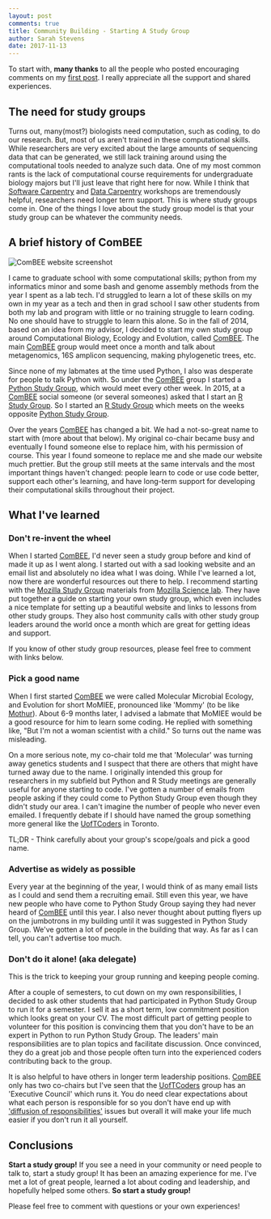 ```yaml
---
layout: post
comments: true
title: Community Building - Starting A Study Group
author: Sarah Stevens
date: 2017-11-13
---
```


To start with, **many thanks** to all the people who posted encouraging comments on my [first post](http://sarahlrstevens.info/first-post/).
I really appreciate all the support and shared experiences.

## The need for study groups

Turns out, many(most?) biologists need computation, such as coding, to do our research. 
But, most of us aren't trained in these computational skills.
While researchers are very excited about the large amounts of sequencing data that can be generated, we still lack training around using the computational tools needed to analyze such data.
One of my most common rants is the lack of computational course requirements for undergraduate biology majors but I'll just leave that right here for now.
While I think that [Software Carpentry](https://software-carpentry.org/) and [Data Carpentry](http://www.datacarpentry.org/) workshops are tremendously helpful, researchers need longer term support.
This is where study groups come in.
One of the things I love about the study group model is that your study group can be whatever the community needs.


## A brief history of ComBEE

<img src="https://photos.google.com/share/AF1QipPRfRnNqwkWqo4N5ecdaVNM3GqTtxAPL2qpqaKRjWjiJ9iipNJjXzohebIPTmihZw/photo/AF1QipOCkdHwPdZt2__Penkmahc8aZ_wGEmSrOzB77dM?key=a2pyRTFkMWYyTWx4Y0NkYmFlbzEzanNvVC13dnVn" alt="ComBEE website screenshot"/>

I came to graduate school with some computational skills; python from my informatics minor and some bash and genome assembly methods from the year I spent as a lab tech.
I'd struggled to learn a lot of these skills on my own in my year as a tech and then in grad school I saw other students from both my lab and program with little or no training struggle to learn coding.
No one should have to struggle to learn this alone.
So in the fall of 2014, based on an idea from my advisor, I decided to start my own study group around Computational Biology, Ecology and Evolution, called [ComBEE](combee-uw-madison.github.io).
The main [ComBEE](combee-uw-madison.github.io) group would meet once a month and talk about metagenomics, 16S amplicon sequencing, making phylogenetic trees, etc.

Since none of my labmates at the time used Python, I also was desperate for people to talk Python with.
So under the [ComBEE](combee-uw-madison.github.io) group I started a [Python Study Group](https://github.com/ComBEE-UW-Madison/PythonStudyGroup/blob/master/README.md#combee-python-study-group--uw-madison), which would meet every other week.
In 2015, at a [ComBEE](combee-uw-madison.github.io) social someone (or several someones) asked that I start an [R Study Group](https://github.com/ComBEE-UW-Madison/RStudyGroup#combee-r-study-group--uw-madison).
So I started an [R Study Group](https://github.com/ComBEE-UW-Madison/RStudyGroup#combee-r-study-group--uw-madison) which meets on the weeks opposite [Python Study Group](https://github.com/ComBEE-UW-Madison/PythonStudyGroup/blob/master/README.md#combee-python-study-group--uw-madison).

Over the years [ComBEE](combee-uw-madison.github.io) has changed a bit.
We had a not-so-great name to start with (more about that below).
My original co-chair became busy and eventually I found someone else to replace him, with his permission of course.
This year I found someone to replace me and she made our website much prettier.
But the group still meets at the same intervals and the most important things haven't changed: people learn to code or use code better, support each other's learning, and have long-term support for developing their computational skills throughout their project.

## What I've learned

### Don't re-invent the wheel

When I started [ComBEE](combee-uw-madison.github.io), I'd never seen a study group before and kind of made it up as I went along.
I started out with a sad looking website and an email list and absolutely no idea what I was doing.
While I've learned a lot, now there are wonderful resources out there to help.
I recommend starting with the [Mozilla Study Group](https://science.mozilla.org/programs/studygroups) materials from [Mozilla Science lab](https://science.mozilla.org/).
They have put together a guide on starting your own study group, which even includes a nice template for setting up a beautiful website and links to lessons from other study groups. 
They also host community calls with other study group leaders around the world once a month which are great for getting ideas and support.

If you know of other study group resources, please feel free to comment with links below.

### Pick a good name  

When I first started [ComBEE](combee-uw-madison.github.io) we were called Molecular Microbial Ecology, and Evolution for short MoMIEE, pronounced like 'Mommy' (to be like [Mothur](https://www.mothur.org/)).
About 6-9 months later, I advised a labmate that MoMIEE would be a good resource for him to learn some coding.
He replied with something like, "But I'm not a woman scientist with a child."
So turns out the name was misleading.

On a more serious note, my co-chair told me that 'Molecular' was turning away genetics students and I suspect that there are others that might have turned away due to the name.
I originally intended this group for researchers in my subfield but Python and R Study meetings are generally useful for anyone starting to code.
I've gotten a number of emails from people asking if they could come to Python Study Group even though they didn't study our area.
I can't imagine the number of people who never even emailed.
I frequently debate if I should have named the group something more general like the [UofTCoders](https://uoftcoders.github.io/) in Toronto.

TL;DR - Think carefully about your group's scope/goals and pick a good name.

### Advertise as widely as possible

Every year at the beginning of the year, I would think of as many email lists as I could and send them a recruiting email.
Still even this year, we have new people who have come to Python Study Group saying they had never heard of [ComBEE](combee-uw-madison.github.io) until this year.
I also never thought about putting flyers up on the jumbotrons in my building until it was suggested in Python Study Group.
We've gotten a lot of people in the building that way.
As far as I can tell, you can't advertise too much.


### Don't do it alone! (aka delegate)  

This is the trick to keeping your group running and keeping people coming.

After a couple of semesters, to cut down on my own responsibilities, I decided to ask other students that had participated in Python Study Group to run it for a semester.
I sell it as a short term, low commitment position which looks great on your CV.
The most difficult part of getting people to volunteer for this position is convincing them that you don't have to be an expert in Python to run Python Study Group.
The leaders' main responsibilities are to plan topics and facilitate discussion.
Once convinced, they do a great job and those people often turn into the experienced coders contributing back to the group.

It is also helpful to have others in longer term leadership positions.
[ComBEE](combee-uw-madison.github.io) only has two co-chairs but I've seen that the [UofTCoders](https://uoftcoders.github.io/) group has an 'Executive Council' which runs it.
You do need clear expectations about what each person is responsible for so you don't have end up with ['diffusion of responsibilities'](https://uoftcoders.github.io/) issues but overall it will make your life much easier if you don't run it all yourself.

## Conclusions

**Start a study group!**
If you see a need in your community or need people to talk to, start a study group!
It has been an amazing experience for me.
I've met a lot of great people, learned a lot about coding and leadership, and hopefully helped some others.
**So start a study group!**

Please feel free to comment with questions or your own experiences!


[firstpost]: _posts/2017-10-31-firstpost.md
[swc]: https://software-carpentry.org/
[dc]: http://www.datacarpentry.org/
[mozilla]: https://science.mozilla.org/
[mozilla-sg]: https://science.mozilla.org/programs/studygroups
[combee]: combee-uw-madison.github.io
[psg]: https://github.com/ComBEE-UW-Madison/PythonStudyGroup/blob/master/README.md#combee-python-study-group--uw-madison
[rsg]: https://github.com/ComBEE-UW-Madison/RStudyGroup#combee-r-study-group--uw-madison
[mothur]: https://www.mothur.org/
[UofT]: https://uoftcoders.github.io/
[DoR]: https://en.wikipedia.org/wiki/Diffusion_of_responsibility



